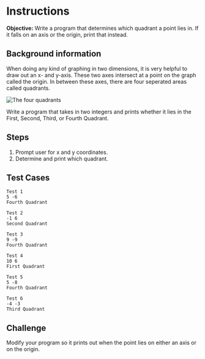 # Instructions
**Objective:** Write a program that determines which quadrant a point lies in. If it falls on an axis or the origin, print that instead.

## Background information 
When doing any kind of graphing in two dimensions, it is very helpful to draw out an x- and y-axis. These two axes intersect at a point on the graph called the origin. In between these axes, there are four seperated areas called quadrants.

![The four quadrants](https://www.varsitytutors.com/assets/vt-hotmath-legacy/hotmath_help/topics/cartesian-plane/example-2.gif)

Write a program that takes in two integers and prints whether  it lies in the First, Second, Third, or Fourth Quadrant.

## Steps
1. Prompt user for x and y coordinates.
2. Determine and print which quadrant.

## Test Cases
```
Test 1
5 -6
Fourth Quadrant
```

```
Test 2
-1 6
Second Quadrant
```
```
Test 3
9 -9
Fourth Quadrant
```
```
Test 4
10 6
First Quadrant
```
```
Test 5
5 -8
Fourth Quadrant
```
```
Test 6
-4 -3
Third Quadrant
```

## Challenge
Modify your program so it prints out when the point lies on either an axis or on the origin.